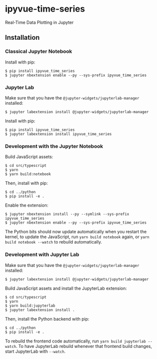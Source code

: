# ipyvue-time-series

Real-Time Data Plotting in Jupyter

## Installation

### Classical Jupyter Notebook

Install with pip:

    $ pip install ipyvue_time_series
    $ jupyter nbextension enable --py --sys-prefix ipyvue_time_series

### Jupyter Lab

Make sure that you have the `@jupyter-widgets/jupyterlab-manager` installed:

    $ jupyter labextension install @jupyter-widgets/jupyterlab-manager

Install with pip:

    $ pip install ipyvue_time_series
    $ jupyter labextension install ipyvue_time_series

### Development with the Jupyter Notebook

Build JavaScript assets:

    $ cd src/typescript
    $ yarn
    $ yarn build:notebook

Then, install with pip:

    $ cd ../python
    $ pip install -e .

Enable the extension:

    $ jupyter nbextension install --py --symlink --sys-prefix ipyvue_time_series
    $ jupyter nbextension enable --py --sys-prefix ipyvue_time_series

The Python bits should now update automatically when you restart the kernel, to
update the JavaScript, run `yarn build notebook` again, or `yarn build notebook
--watch` to rebuild automatically.

### Development with Jupyter Lab

Make sure that you have the `@jupyter-widgets/jupyterlab-manager` installed:

    $ jupyter labextension install @jupyter-widgets/jupyterlab-manager

Build JavaScript assets and install the JupyterLab extension:

    $ cd src/typescript
    $ yarn
    $ yarn build:jupyterlab
    $ jupyter labextension install .

Then, install the Python backend with pip:

    $ cd ../python
    $ pip install -e .

To rebuild the frontend code automatically, run `yarn build jupyterlab
--watch`. To have JupyterLab rebuild whenever that frontend build changes,
start JupyterLab with `--watch`.
